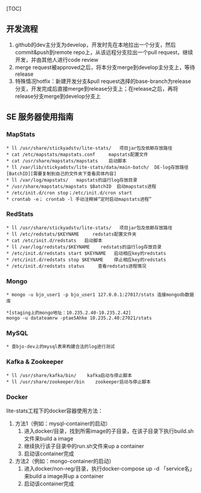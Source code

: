 [TOC]



## 开发流程

1. github的dev主分支为develop，开发时先在本地拉出一个分支，然后commit&push到remote repo上，从该远程分支拉出一个pull request，继续开发，并由其他人进行code review
2. merge request被approved之后，将本分支merge到develop主分支上，等待release
3. 特殊情况hotfix：新建开发分支&pull request选择的base-branch为release分支，开发完成后直接merge到release分支上；在release之后，再将release分支merge到develop分支上

## SE 服务器使用指南

### MapStats

```
* ll /usr/share/stickyadstv/lite-stats/   项目jar包及依赖存放路径
* cat /etc/mapstats/mapstats.conf     mapstats配置文件
* cat /usr/share/mapstats/mapstats    启动脚本
* ll /var/lib/stickyadstv/lite-stats/data/main-batch/  DE-log存放路径 [BatchID][需要复制到自己的文件夹下查看具体内容]
* ll /var/log/mapstats/   mapstats的运行log存放目录
* /usr/share/mapstats/mapstats $BatchID  启动mapstats进程
* /etc/init.d/cron stop；/etc/init.d/cron start
* crontab -e； crontab -l 手动注释掉“定时启动mapstats进程”
```

### RedStats

```
* ll /usr/share/stickyadstv/lite-stats/   项目jar包及依赖存放路径
* ll /etc/redstats/$KEYNAME     redstats配置文件夹
* cat /etc/init.d/redstats   启动脚本
* ll /var/log/redstats/$KEYNAME    redstats的运行log存放目录
* /etc/init.d/redstats start $KEYNAME   启动相应key的redstats
* /etc/init.d/redstats stop $KEYNAME    停止相应key的redstats
* /etc/init.d/redstats status     查看redstats进程情况
```

### Mongo

```
* mongo -u bjo_user1 -p bjo_user1 127.0.0.1:27017/stats 连接mongodb数据库

*[staging上的mongo地址：10.235.2.40-10.235.2.42]
mongo -u datateamrw -ptae5Ahke 10.235.2.40:27021/stats
```

### MySQL

```
* 查bjo-dev上的mysql表来构建合法的log进行测试
```

### Kafka & Zookeeper

```
* ll /usr/share/kafka/bin/    kafka启动与停止脚本
* ll /usr/share/zookeeper/bin    zookeeper启动与停止脚本
```

### Docker

lite-stats工程下的docker容器使用方法：

1. 方法1（例如：mysql-container的启动）
   1. 进入docker/目录，找到所需image的子目录，在该子目录下执行build.sh文件来build a image
   2. 继续执行该子目录中的run.sh文件来up a container
   3. 启动该container完成
2. 方法2（例如：mongo-container的启动）
   1. 进入docker/non-reg/目录，执行docker-compose up -d 「service名」来build a image并up a container
   2. 启动该container完成

